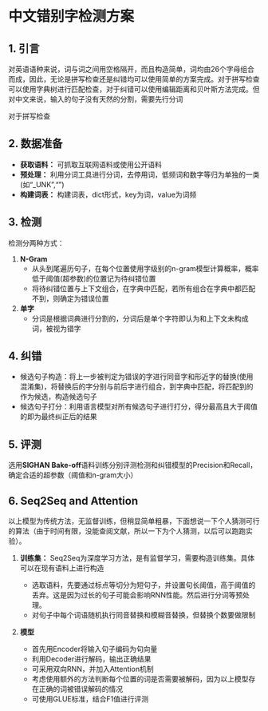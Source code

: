 # 中文错别字检测方案

## 1. 引言
对英语语种来说，词与词之间用空格隔开，而且构造简单，词均由26个字母组合而成，因此，无论是拼写检查还是纠错均可以使用简单的方案完成。对于拼写检查可以使用字典树进行匹配检查，对于纠错可以使用编辑距离和贝叶斯方法完成。但对中文来说，输入的句子没有天然的分割，需要先行分词

对于拼写检查
## 2. 数据准备

- **获取语料：** 可抓取互联网语料或使用公开语料
- **预处理：** 利用分词工具进行分词，去停用词，低频词和数字等归为单独的一类(如“_UNK”,“<DIGIT>”)
- **构建词表：** 构建词表，dict形式，key为词，value为词频

## 3. 检测
检测分两种方式：
1. **N-Gram**
    - 从头到尾遍历句子，在每个位置使用字级别的n-gram模型计算概率，概率低于阈值(超参数)的位置记为待纠错位置
    - 将待纠错位置与上下文组合，在字典中匹配，若所有组合在字典中都匹配不到，则确定为错误位置
2. **单字**
    - 分词是根据词典进行分割的，分词后是单个字符即认为和上下文未构成词，被视为错字

## 4. 纠错
- 候选句子构造：将上一步被判定为错误的字进行同音字和形近字的替换(使用混淆集)，将替换后的字分别与前后字进行组合，到字典中匹配，将匹配到的作为候选，构造候选句子
- 候选句子打分：利用语言模型对所有候选句子进行打分，得分最高且大于阈值的即为最终纠正后的结果

## 5. 评测
  选用**SIGHAN Bake-off**语料训练分别评测检测和纠错模型的Precision和Recall，确定合适的超参数（阈值和n-gram大小）

## 6. Seq2Seq and Attention
以上模型为传统方法，无监督训练，但稍显简单粗暴，下面想说一下个人猜测可行的算法（由于时间有限，没能查阅文献，所以一下为个人猜测，以后可以跑跑实验）。

1. **训练集：** Seq2Seq为深度学习方法，是有监督学习，需要构造训练集。具体可以在现有语料上进行构造
    - 选取语料，先要通过标点等切分为短句子，并设置句长阈值，高于阈值的丢弃。这是因为过长的句子可能会影响RNN性能。然后进行分词等预处理。
    - 对句子中每个词语随机执行同音替换和模糊音替换，但替换个数要做限制

2. **模型**
    - 首先用Encoder将输入句子编码为句向量
    - 利用Decoder进行解码，输出正确结果
    - 可采用双向RNN，并加入Attention机制
    - 考虑使用额外的方法判断每个位置的词是否需要被解码，因为以上模型存在正确的词被错误解码的情况
    - 可使用GLUE标准，结合F1值进行评测